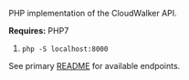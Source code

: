 PHP implementation of the CloudWalker API.

**Requires:** PHP7

1. `php -S localhost:8000 `

See primary [README](/README.md) for available endpoints.
